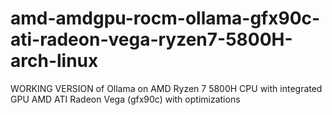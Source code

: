 # amd-amdgpu-rocm-ollama-gfx90c-ati-radeon-vega-ryzen7-5800H-arch-linux
WORKING VERSION of Ollama on AMD Ryzen 7 5800H CPU with integrated GPU AMD ATI Radeon Vega (gfx90c) with optimizations
